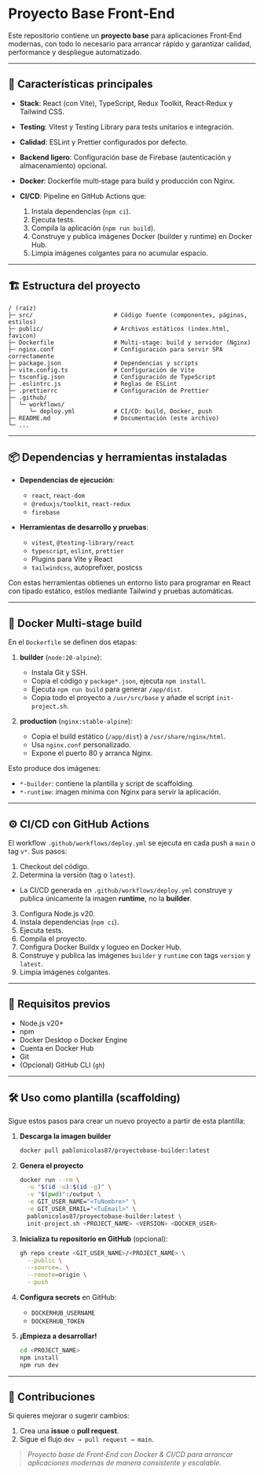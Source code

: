 # Proyecto Base Front‑End

Este repositorio contiene un **proyecto base** para aplicaciones Front‑End modernas, con todo lo necesario para arrancar rápido y garantizar calidad, performance y despliegue automatizado.

---

## 🚀 Características principales

* **Stack**: React (con Vite), TypeScript, Redux Toolkit, React‑Redux y Tailwind CSS.
* **Testing**: Vitest y Testing Library para tests unitarios e integración.
* **Calidad**: ESLint y Prettier configurados por defecto.
* **Backend ligero**: Configuración base de Firebase (autenticación y almacenamiento) opcional.
* **Docker**: Dockerfile multi‑stage para build y producción con Nginx.
* **CI/CD**: Pipeline en GitHub Actions que:

  1. Instala dependencias (`npm ci`).
  2. Ejecuta tests.
  3. Compila la aplicación (`npm run build`).
  4. Construye y publica imágenes Docker (builder y runtime) en Docker Hub.
  5. Limpia imágenes colgantes para no acumular espacio.

---

## 🏗️ Estructura del proyecto

```text
/ (raíz)
├─ src/                       # Código fuente (componentes, páginas, estilos)
├─ public/                    # Archivos estáticos (index.html, favicon)
├─ Dockerfile                 # Multi‑stage: build y servidor (Nginx)
├─ nginx.conf                 # Configuración para servir SPA correctamente
├─ package.json               # Dependencias y scripts
├─ vite.config.ts             # Configuración de Vite
├─ tsconfig.json              # Configuración de TypeScript
├─ .eslintrc.js               # Reglas de ESLint
├─ .prettierrc                # Configuración de Prettier
├─ .github/
│  └─ workflows/
│     └─ deploy.yml           # CI/CD: build, Docker, push
├─ README.md                  # Documentación (este archivo)
└─ ...
```

---

## 📦 Dependencias y herramientas instaladas

* **Dependencias de ejecución**:

  * `react`, `react-dom`
  * `@reduxjs/toolkit`, `react-redux`
  * `firebase`
* **Herramientas de desarrollo y pruebas**:

  * `vitest`, `@testing-library/react`
  * `typescript`, `eslint`, `prettier`
  * Plugins para Vite y React
  * `tailwindcss`, autoprefixer, postcss

Con estas herramientas obtienes un entorno listo para programar en React con tipado estático, estilos mediante Tailwind y pruebas automáticas.

---

## 🐳 Docker Multi‑stage build

En el `Dockerfile` se definen dos etapas:

1. **builder** (`node:20-alpine`):

   * Instala Git y SSH.
   * Copia el código y `package*.json`, ejecuta `npm install`.
   * Ejecuta `npm run build` para generar `/app/dist`.
   * Copia todo el proyecto a `/usr/src/base` y añade el script `init-project.sh`.
2. **production** (`nginx:stable-alpine`):

   * Copia el build estático (`/app/dist`) a `/usr/share/nginx/html`.
   * Usa `nginx.conf` personalizado.
   * Expone el puerto 80 y arranca Nginx.

Esto produce dos imágenes:

* `*-builder`: contiene la plantilla y script de scaffolding.
* `*-runtime`: imagen mínima con Nginx para servir la aplicación.

---

## ⚙️ CI/CD con GitHub Actions

El workflow `.github/workflows/deploy.yml` se ejecuta en cada push a `main` o tag `v*`. Sus pasos:

1. Checkout del código.
2. Determina la versión (tag o `latest`).

* La CI/CD generada en `.github/workflows/deploy.yml` construye y publica únicamente la imagen **runtime**, no la **builder**.

3. Configura Node.js v20.
4. Instala dependencias (`npm ci`).
5. Ejecuta tests.
6. Compila el proyecto.
7. Configura Docker Buildx y logueo en Docker Hub.
8. Construye y publica las imágenes `builder` y `runtime` con tags `version` y `latest`.
9. Limpia imágenes colgantes.

---

## 🔧 Requisitos previos

* Node.js v20+
* npm
* Docker Desktop o Docker Engine
* Cuenta en Docker Hub
* Git
* (Opcional) GitHub CLI (`gh`)

---

## 🛠️ Uso como plantilla (scaffolding)

Sigue estos pasos para crear un nuevo proyecto a partir de esta plantilla:

1. **Descarga la imagen builder**

   ```bash
   docker pull pablonicolas87/proyectobase-builder:latest
   ```

2. **Genera el proyecto**

   ```bash
   docker run --rm \
     -u "$(id -u):$(id -g)" \
     -v "$(pwd)":/output \
     -e GIT_USER_NAME="<TuNombre>" \
     -e GIT_USER_EMAIL="<TuEmail>" \
     pablonicolas87/proyectobase-builder:latest \
     init-project.sh <PROJECT_NAME> <VERSION> <DOCKER_USER>
   ```

3. **Inicializa tu repositorio en GitHub** (opcional):

   ```bash
   gh repo create <GIT_USER_NAME>/<PROJECT_NAME> \
     --public \
     --source=. \
     --remote=origin \
     --push
   ```

4. **Configura secrets** en GitHub:

   * `DOCKERHUB_USERNAME`
   * `DOCKERHUB_TOKEN`

5. **¡Empieza a desarrollar!**

   ```bash
   cd <PROJECT_NAME>
   npm install
   npm run dev
   ```

---

## 🤝 Contribuciones

Si quieres mejorar o sugerir cambios:

1. Crea una **issue** o **pull request**.
2. Sigue el flujo `dev → pull request → main`.

> *Proyecto base de Front‑End con Docker & CI/CD para arrancar aplicaciones modernas de manera consistente y escalable.*
